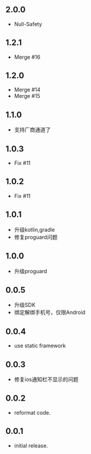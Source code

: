 ## 2.0.0
* Null-Safety

## 1.2.1
* Merge #16

## 1.2.0
* Merge #14
* Merge #15

## 1.1.0
* 支持厂商通道了

## 1.0.3
* Fix #11

## 1.0.2
* Fix #11

## 1.0.1
* 升级kotlin,gradle
* 修复proguard问题

## 1.0.0

* 升级proguard

## 0.0.5

* 升级SDK
* 绑定解绑手机号，仅限Android

## 0.0.4

* use static framework

## 0.0.3

* 修复ios通知栏不显示的问题

## 0.0.2

* reformat code.

## 0.0.1

* initial release.
